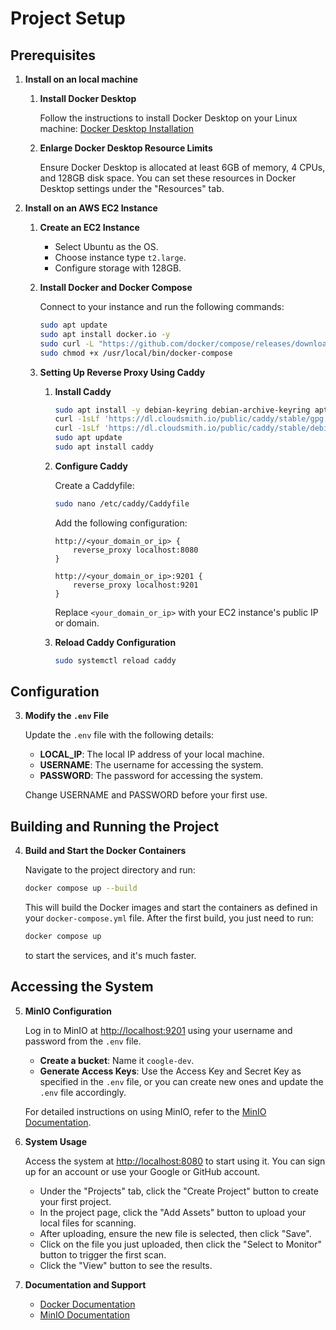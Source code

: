 # Project Setup

## Prerequisites
1. **Install on an local machine**
   1. **Install Docker Desktop**

      Follow the instructions to install Docker Desktop on your Linux machine: [Docker Desktop Installation](https://docs.docker.com/desktop/install/linux-install/)

   2. **Enlarge Docker Desktop Resource Limits**

      Ensure Docker Desktop is allocated at least 6GB of memory, 4 CPUs, and 128GB disk space. You can set these resources in Docker Desktop settings under the "Resources" tab.

2. **Install on an AWS EC2 Instance**
   1. **Create an EC2 Instance**
      - Select Ubuntu as the OS.
      - Choose instance type `t2.large`.
      - Configure storage with 128GB.

   2. **Install Docker and Docker Compose**

      Connect to your instance and run the following commands:

      ```sh
      sudo apt update
      sudo apt install docker.io -y
      sudo curl -L "https://github.com/docker/compose/releases/download/v2.11.1/docker-compose-$(uname -s)-$(uname -m)" -o /usr/local/bin/docker-compose
      sudo chmod +x /usr/local/bin/docker-compose
      ```

   3. **Setting Up Reverse Proxy Using Caddy**   
      1. **Install Caddy**
   
         ```sh
         sudo apt install -y debian-keyring debian-archive-keyring apt-transport-https
         curl -1sLf 'https://dl.cloudsmith.io/public/caddy/stable/gpg.key' | sudo tee /etc/apt/trusted.gpg.d/caddy-stable.asc
         curl -1sLf 'https://dl.cloudsmith.io/public/caddy/stable/debian.deb.txt' | sudo tee /etc/apt/sources.list.d/caddy-stable.list
         sudo apt update
         sudo apt install caddy
         ```
   
      2. **Configure Caddy**
   
         Create a Caddyfile:
   
         ```sh
         sudo nano /etc/caddy/Caddyfile
         ```
   
         Add the following configuration:
   
         ```plaintext
         http://<your_domain_or_ip> {
             reverse_proxy localhost:8080
         }
   
         http://<your_domain_or_ip>:9201 {
             reverse_proxy localhost:9201
         }
         ```
   
         Replace `<your_domain_or_ip>` with your EC2 instance's public IP or domain.
   
      3. **Reload Caddy Configuration**
   
         ```sh
         sudo systemctl reload caddy
         ```


## Configuration

3. **Modify the `.env` File**

   Update the `.env` file with the following details:

   - **LOCAL_IP**: The local IP address of your local machine.
   - **USERNAME**: The username for accessing the system.
   - **PASSWORD**: The password for accessing the system.

   Change USERNAME and PASSWORD before your first use.

## Building and Running the Project

4. **Build and Start the Docker Containers**

   Navigate to the project directory and run:

   ```sh
   docker compose up --build
   ```

   This will build the Docker images and start the containers as defined in your `docker-compose.yml` file. After the first build, you just need to run:

   ```sh
   docker compose up
   ```

   to start the services, and it's much faster.

##

## Accessing the System

5. **MinIO Configuration**

   Log in to MinIO at [http://localhost:9201](http://localhost:9201) using your username and password from the `.env` file.

   - **Create a bucket**: Name it `coogle-dev`.
   - **Generate Access Keys**: Use the Access Key and Secret Key as specified in the `.env` file, or you can create new ones and update the `.env` file accordingly.

   For detailed instructions on using MinIO, refer to the [MinIO Documentation](https://docs.min.io/).

6. **System Usage**

   Access the system at [http://localhost:8080](http://localhost:8080) to start using it. 
   You can sign up for an account or use your Google or GitHub account.
   
   - Under the "Projects" tab, click the "Create Project" button to create your first project.
   - In the project page, click the "Add Assets" button to upload your local files for scanning.
   - After uploading, ensure the new file is selected, then click "Save".
   - Click on the file you just uploaded, then click the "Select to Monitor" button to trigger the first scan.
   - Click the "View" button to see the results.

7. **Documentation and Support**

    - [Docker Documentation](https://docs.docker.com/)
    - [MinIO Documentation](https://docs.min.io/)
